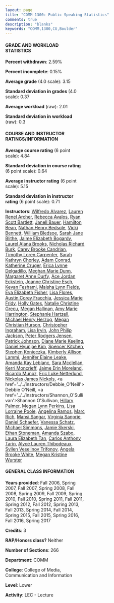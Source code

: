 ```yaml
---
layout: page
title: "COMM 1300: Public Speaking Statistics"
comments: true
description: "blanks"
keywords: "COMM,1300,CU,Boulder"
---
```

<head>
<script src="https://ajax.googleapis.com/ajax/libs/jquery/2.1.3/jquery.min.js"></script>
<script src="https://dl.dropboxusercontent.com/s/pc42nxpaw1ea4o9/highcharts.js?dl=0"></script>
<!-- <script src="../assets/js/highcharts.js"></script> -->
<style type="text/css">@font-face {
	font-family: "Bebas Neue";
	src: url(https://www.filehosting.org/file/details/544349/BebasNeue Regular.otf) format("opentype");
	}
	h1.Bebas { 
		font-family: "Bebas Neue", Verdana, Tahoma;
	}
</style>
</head>
<body>
	<div id="container" style="float: right; width: 45%; height: 88%; margin-left: 2.5%; margin-right: 2.5%;"></div>
	<script language="JavaScript">
		$(document).ready(function() {
		var chart = {type: 'column'};
		var title = {text: 'Grade Distribution'};
		var xAxis = {categories: ['A','B','C','D','F'],crosshair: true};
		var yAxis = {min: 0,title: {text: 'Percentage'}};
		var tooltip = {headerFormat: '<center><b><span style="font-size:20px">{point.key}</span></b></center>',
		               pointFormat: '<td style="padding:0"><b>{point.y:.1f}%</b></td>',
		               footerFormat: '</table>',shared: true,useHTML: true};
		var plotOptions = {column: {pointPadding: 0.0,borderWidth: 0}};  
		var credits = {enabled: false};var series= [{name: 'Percent',data: [38.41,46.55,11.29,2.22,1.54,]}];
		var json = {};
		json.chart = chart;
		json.title = title;
		json.tooltip = tooltip;
		json.xAxis = xAxis;
		json.yAxis = yAxis;  
		json.series = series;
		json.plotOptions = plotOptions;  
		json.credits = credits;
		$('#container').highcharts(json);
	});
	</script>
</body>
			   
#### GRADE AND WORKLOAD STATISTICS

**Percent withdrawn**: 2.59%

**Percent incomplete**: 0.15%

**Average grade** (4.0 scale): 3.15

**Standard deviation in grades** (4.0 scale): 0.37

**Average workload** (raw): 2.01

**Standard deviation in workload** (raw): 0.3

#### COURSE AND INSTRUCTOR RATINGS/INFORMATION

**Average course rating** (6 point scale): 4.84

**Standard deviation in course rating** (6 point scale): 0.64

**Average instructor rating** (6 point scale): 5.15

**Standard deviation in instructor rating** (6 point scale): 0.71

**Instructors**: <a href='../../instructors/Wilfredo_Alvarez'>Wilfredo Alvarez</a>, <a href='../../instructors/Lauren_Renel_Archer'>Lauren Renel Archer</a>, <a href='../../instructors/Rebecca_Avalos'>Rebecca Avalos</a>, <a href='../../instructors/Ryan_Scott_Bartlett'>Ryan Scott Bartlett</a>, <a href='../../instructors/Janell_Bauer'>Janell Bauer</a>, <a href='../../instructors/Hamilton_Bean'>Hamilton Bean</a>, <a href='../../instructors/Nathan_Henry_Bedsole'>Nathan Henry Bedsole</a>, <a href='../../instructors/Vicki_Bennett'>Vicki Bennett</a>, <a href='../../instructors/William_Bledsoe'>William Bledsoe</a>, <a href='../../instructors/Sarah_Jane_Blithe'>Sarah Jane Blithe</a>, <a href='../../instructors/Jaime_Elizabeth_Bogardy'>Jaime Elizabeth Bogardy</a>, <a href='../../instructors/Laurel_Alana_Brooks'>Laurel Alana Brooks</a>, <a href='../../instructors/Nicholas_Richard_Burk'>Nicholas Richard Burk</a>, <a href='../../instructors/Carey_Brooke_Candrian'>Carey Brooke Candrian</a>, <a href='../../instructors/Timothy_Loren_Carpenter'>Timothy Loren Carpenter</a>, <a href='../../instructors/Sarah_Kathryn_Chorley'>Sarah Kathryn Chorley</a>, <a href='../../instructors/Adam_Conrad'>Adam Conrad</a>, <a href='../../instructors/Katherine_Cruger'>Katherine Cruger</a>, <a href='../../instructors/Erica_Lynne_Delgadillo'>Erica Lynne Delgadillo</a>, <a href='../../instructors/Meghan_Marie_Dunn'>Meghan Marie Dunn</a>, <a href='../../instructors/Margaret_Anne_Durfy'>Margaret Anne Durfy</a>, <a href='../../instructors/Ace_Jordan_Eckstein'>Ace Jordan Eckstein</a>, <a href='../../instructors/Joanne_Christine_Esch'>Joanne Christine Esch</a>, <a href='../../instructors/Kevan_Feshami'>Kevan Feshami</a>, <a href='../../instructors/Maisha_Lynn_Fields'>Maisha Lynn Fields</a>, <a href='../../instructors/Eva_Elizabeth_Fisher'>Eva Elizabeth Fisher</a>, <a href='../../instructors/Lisa_Flores'>Lisa Flores</a>, <a href='../../instructors/Austin_Corey_Fracchia'>Austin Corey Fracchia</a>, <a href='../../instructors/Jessica_Marie_Fridy'>Jessica Marie Fridy</a>, <a href='../../instructors/Holly_Gates'>Holly Gates</a>, <a href='../../instructors/Natalie_Christine_Grecu'>Natalie Christine Grecu</a>, <a href='../../instructors/Megan_Hallinan'>Megan Hallinan</a>, <a href='../../instructors/Amy_Marie_Harrington'>Amy Marie Harrington</a>, <a href='../../instructors/Stephanie_Hartzell'>Stephanie Hartzell</a>, <a href='../../instructors/Michael_Henry_Herzog'>Michael Henry Herzog</a>, <a href='../../instructors/Megan_Christian_Hurson'>Megan Christian Hurson</a>, <a href='../../instructors/Christopher_Ingraham'>Christopher Ingraham</a>, <a href='../../instructors/Lisa_Irvin'>Lisa Irvin</a>, <a href='../../instructors/John_Philip_Jackson'>John Philip Jackson</a>, <a href='../../instructors/Peter_Rodgers_Jensen'>Peter Rodgers Jensen</a>, <a href='../../instructors/Patrick_Johnson'>Patrick Johnson</a>, <a href='../../instructors/Diane_Marie_Keeling'>Diane Marie Keeling</a>, <a href='../../instructors/Daniel_Hyunjae_Kim'>Daniel Hyunjae Kim</a>, <a href='../../instructors/Spencer_Kitchen'>Spencer Kitchen</a>, <a href='../../instructors/Stephen_Konieczka'>Stephen Konieczka</a>, <a href='../../instructors/Kimberly_Allison_Lammi'>Kimberly Allison Lammi</a>, <a href='../../instructors/Jennifer_Elaine_Leake'>Jennifer Elaine Leake</a>, <a href='../../instructors/Amanda_Kay_Leblanc'>Amanda Kay Leblanc</a>, <a href='../../instructors/Sara_Mcclellan'>Sara Mcclellan</a>, <a href='../../instructors/Kerri_Moncrieff'>Kerri Moncrieff</a>, <a href='../../instructors/Jaime_Erin_Moreland'>Jaime Erin Moreland</a>, <a href='../../instructors/Ricardo_Munoz'>Ricardo Munoz</a>, <a href='../../instructors/Eric_Luke_Netterlund'>Eric Luke Netterlund</a>, <a href='../../instructors/Nickolas_James_Nickols'>Nickolas James Nickols</a>, <a href='../../instructors/Debbie_O'Neill'>Debbie O'Neill</a>, <a href='../../instructors/Shannon_O'Sullivan'>Shannon O'Sullivan</a>, <a href='../../instructors/Hillary_Palmer'>Hillary Palmer</a>, <a href='../../instructors/Megan_Lynn_Perkins'>Megan Lynn Perkins</a>, <a href='../../instructors/Lisa_Lorraine_Poole'>Lisa Lorraine Poole</a>, <a href='../../instructors/Angelina_Ramos'>Angelina Ramos</a>, <a href='../../instructors/Marc_Rich'>Marc Rich</a>, <a href='../../instructors/Mansi_Sangar'>Mansi Sangar</a>, <a href='../../instructors/Virginia_Sanprie'>Virginia Sanprie</a>, <a href='../../instructors/Daniel_Schaefer'>Daniel Schaefer</a>, <a href='../../instructors/Vanessa_Schatz'>Vanessa Schatz</a>, <a href='../../instructors/Michael_Simmons'>Michael Simmons</a>, <a href='../../instructors/Jamie_Skerski'>Jamie Skerski</a>, <a href='../../instructors/Ethan_Stoneman'>Ethan Stoneman</a>, <a href='../../instructors/Amanda_Szabo'>Amanda Szabo</a>, <a href='../../instructors/Laura_Elizabeth_Tan'>Laura Elizabeth Tan</a>, <a href='../../instructors/Carlos_Anthony_Tarin'>Carlos Anthony Tarin</a>, <a href='../../instructors/Alyce_Lauren_Thibodeaux'>Alyce Lauren Thibodeaux</a>, <a href='../../instructors/Svilen_Veselinov_Trifonov'>Svilen Veselinov Trifonov</a>, <a href='../../instructors/Angela_Brooke_White'>Angela Brooke White</a>, <a href='../../instructors/Megan_Kristine_Wurster'>Megan Kristine Wurster</a>

#### GENERAL CLASS INFORMATION

**Years provided**: Fall 2006, Spring 2007, Fall 2007, Spring 2008, Fall 2008, Spring 2009, Fall 2009, Spring 2010, Fall 2010, Spring 2011, Fall 2011, Spring 2012, Fall 2012, Spring 2013, Fall 2013, Spring 2014, Fall 2014, Spring 2015, Fall 2015, Spring 2016, Fall 2016, Spring 2017

**Credits**: 3

**RAP/Honors class?** Neither

**Number of Sections**: 266

**Department**: COMM

**College**: College of Media, Communication and Information

**Level**: Lower

**Activity**: LEC - Lecture
